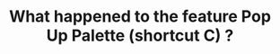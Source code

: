---
title: 'What happened to the feature Pop Up Palette (shortcut C) ?'
redirect_to:
  - 'https://discuss.pencil2d.org/t/what-happened-to-the-feature-pop-up-palette-shortcut-c/1295'
---